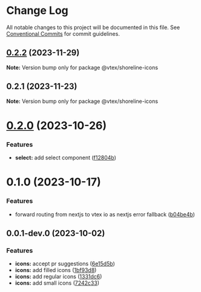 # Change Log

All notable changes to this project will be documented in this file.
See [Conventional Commits](https://conventionalcommits.org) for commit guidelines.

## [0.2.2](https://github.com/vtex/shoreline/compare/@vtex/shoreline-icons@0.2.1...@vtex/shoreline-icons@0.2.2) (2023-11-29)

**Note:** Version bump only for package @vtex/shoreline-icons

## 0.2.1 (2023-11-23)

**Note:** Version bump only for package @vtex/shoreline-icons

# [0.2.0](https://github.com/vtex/shoreline/compare/@vtex/shoreline-icons@0.1.0...@vtex/shoreline-icons@0.2.0) (2023-10-26)

### Features

- **select:** add select component ([f12804b](https://github.com/vtex/shoreline/commit/f12804b0bebfd75db7f2b56200971075e90e18ca))

# 0.1.0 (2023-10-17)

### Features

- forward routing from nextjs to vtex io as nextjs error fallback ([b04be4b](https://github.com/vtex/shoreline/commit/b04be4bae9d20124443e762c661d7719cdb3d22d))

## 0.0.1-dev.0 (2023-10-02)

### Features

- **icons:** accept pr suggestions ([6e15d5b](https://github.com/vtex/shoreline/commit/6e15d5b62f67c47bc4653adf9dd75e9f8a3d01f1))
- **icons:** add filled icons ([1bf93d8](https://github.com/vtex/shoreline/commit/1bf93d8d1fbc8a0c675579f3c38f8d0722ac33da))
- **icons:** add regular icons ([1331dc6](https://github.com/vtex/shoreline/commit/1331dc607fe1668a4dda95bb32c872ddfdac8c68))
- **icons:** add small icons ([7242c33](https://github.com/vtex/shoreline/commit/7242c33c5cdf0e8562f39dc7fe8db7104df0b5f9))
